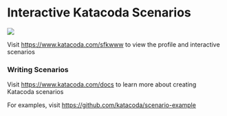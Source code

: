 # Interactive Katacoda Scenarios

[![](http://shields.katacoda.com/katacoda/sfkwww/count.svg)](https://www.katacoda.com/sfkwww "Get your profile on Katacoda.com")

Visit https://www.katacoda.com/sfkwww to view the profile and interactive scenarios

### Writing Scenarios
Visit https://www.katacoda.com/docs to learn more about creating Katacoda scenarios

For examples, visit https://github.com/katacoda/scenario-example
